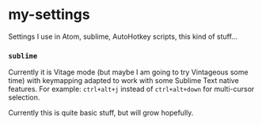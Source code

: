 # my-settings
Settings I use in Atom, sublime, AutoHotkey scripts, this kind of stuff... 

### `sublime`
Currently it is Vitage mode (but maybe I am going to try Vintageous some time) with keymapping 
adapted to work with some Sublime Text native features. For example: `ctrl+alt+j` 
instead of `ctrl+alt+down` for multi-cursor selection.

Currently this is quite basic stuff, but will grow hopefully.
